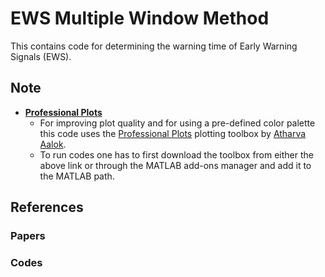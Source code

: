 # EWS Multiple Window Method
This contains code for determining the warning time of Early Warning Signals (EWS).

## Note
* [**Professional Plots**](https://in.mathworks.com/matlabcentral/fileexchange/100766-professional-plots)  
  - For improving plot quality and for using a pre-defined color palette this code uses the [Professional Plots](https://in.mathworks.com/matlabcentral/fileexchange/100766-professional-plots) plotting toolbox by [Atharva Aalok](https://github.com/atharvaaalok).  
  - To run codes one has to first download the toolbox from either the above link or through the MATLAB add-ons manager and add it to the MATLAB path.  

## References

### Papers

### Codes